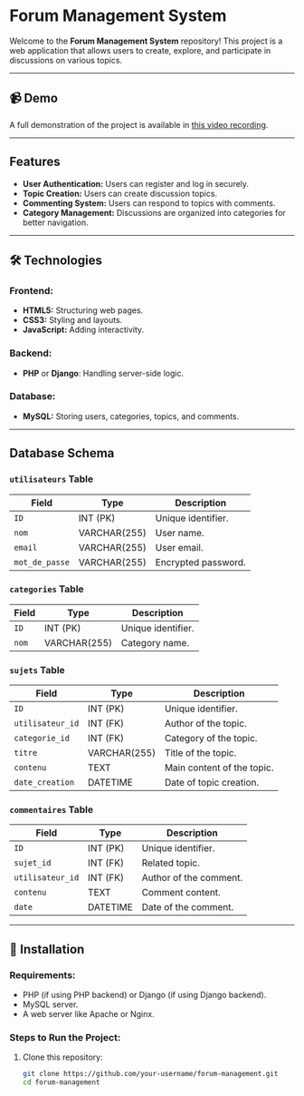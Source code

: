 # Forum Management System

Welcome to the **Forum Management System** repository! This project is a web application that allows users to create, explore, and participate in discussions on various topics.  

---

## 📹 Demo  
A full demonstration of the project is available in [this video recording](#urlOfVideo).  

---

##  Features  

- **User Authentication:** Users can register and log in securely.  
- **Topic Creation:** Users can create discussion topics.  
- **Commenting System:** Users can respond to topics with comments.  
- **Category Management:** Discussions are organized into categories for better navigation.  

---

## 🛠 Technologies  

### **Frontend:**  
- **HTML5:** Structuring web pages.  
- **CSS3:** Styling and layouts.  
- **JavaScript:** Adding interactivity.  

### **Backend:**  
- **PHP** or **Django**: Handling server-side logic.  

### **Database:**  
- **MySQL:** Storing users, categories, topics, and comments.  

---

##  Database Schema  

### **`utilisateurs` Table**  
| Field           | Type          | Description             |  
|------------------|---------------|-------------------------|  
| `ID`            | INT (PK)      | Unique identifier.      |  
| `nom`           | VARCHAR(255)  | User name.              |  
| `email`         | VARCHAR(255)  | User email.             |  
| `mot_de_passe`  | VARCHAR(255)  | Encrypted password.     |  

### **`categories` Table**  
| Field   | Type         | Description        |  
|---------|--------------|--------------------|  
| `ID`    | INT (PK)     | Unique identifier. |  
| `nom`   | VARCHAR(255) | Category name.     |  

### **`sujets` Table**  
| Field           | Type          | Description                      |  
|------------------|---------------|----------------------------------|  
| `ID`            | INT (PK)      | Unique identifier.              |  
| `utilisateur_id`| INT (FK)      | Author of the topic.            |  
| `categorie_id`  | INT (FK)      | Category of the topic.          |  
| `titre`         | VARCHAR(255)  | Title of the topic.             |  
| `contenu`       | TEXT          | Main content of the topic.      |  
| `date_creation` | DATETIME      | Date of topic creation.         |  

### **`commentaires` Table**  
| Field           | Type          | Description                      |  
|------------------|---------------|----------------------------------|  
| `ID`            | INT (PK)      | Unique identifier.              |  
| `sujet_id`      | INT (FK)      | Related topic.                  |  
| `utilisateur_id`| INT (FK)      | Author of the comment.          |  
| `contenu`       | TEXT          | Comment content.                |  
| `date`          | DATETIME      | Date of the comment.            |  

---

## 🚀 Installation  

### **Requirements:**  
- PHP (if using PHP backend) or Django (if using Django backend).  
- MySQL server.  
- A web server like Apache or Nginx.  

### **Steps to Run the Project:**  
1. Clone this repository:  
   ```bash  
   git clone https://github.com/your-username/forum-management.git  
   cd forum-management  

